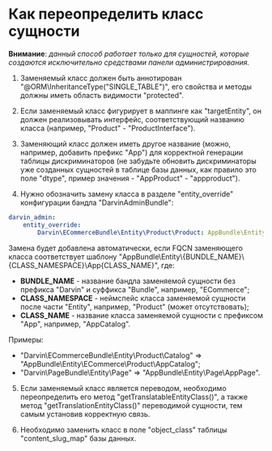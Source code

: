 Как переопределить класс сущности
=================================

**Внимание**: _данный способ работает только для сущностей, которые создаются исключительно средствами панели администрирования._

1. Заменяемый класс должен быть аннотирован "@ORM\InheritanceType("SINGLE_TABLE")", его свойства и методы должны иметь
 область видимости "protected".

2. Если заменяемый класс фигурирует в маппинге как "targetEntity", он должен реализовывать интерфейс, соответствующий названию
 класса (например, "Product" - "ProductInterface").

3. Заменяющий класс должен иметь другое название (можно, например, добавить префикс "App") для корректной генерации
 таблицы дискриминаторов (не забудьте обновить дискриминаторы уже созданных сущностей в таблице базы данных, как правило
 это поле "dtype", пример значения - "AppProduct" - "appproduct").

4. Нужно обозначить замену класса в разделе "entity_override" конфигурации бандла "DarvinAdminBundle":

```yaml
darvin_admin:
    entity_override:
        Darvin\ECommerceBundle\Entity\Product\Product: AppBundle\Entity\ECommerce\Product\AppProduct
```

Замена будет добавлена автоматически, если FQCN заменяющего класса соответствует шаблону
 "AppBundle\Entity\\{BUNDLE_NAME}\\{CLASS_NAMESPACE}\App{CLASS_NAME}", где:

- **BUNDLE_NAME** - название бандла заменяемой сущности без префикса "Darvin" и суффикса "Bundle", например, "ECommerce";
- **CLASS_NAMESPACE** - неймспейс класса заменяемой сущности после части "Entity", например, "Product" (может отсутствовать);
- **CLASS_NAME** - название класса заменяемой сущности с префиксом "App", например, "AppCatalog".

Примеры:

- "Darvin\ECommerceBundle\Entity\Product\Catalog" => "AppBundle\Entity\ECommerce\Product\AppCatalog";
- "Darvin\PageBundle\Entity\Page" => "AppBundle\Entity\Page\AppPage".

5. Если заменяемый класс является переводом, необходимо переопределить его метод "getTranslatableEntityClass()", а также
 метод "getTranslationEntityClass()" переводимой сущности, тем самым установив корректную связь.

6. Необходимо заменить класс в поле "object_class" таблицы "content_slug_map" базы данных.
